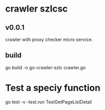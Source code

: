 # crawler szlcsc

## v0.0.1
crawler with proxy checker micro service.


## build

go build -o go-crawler-szlc crawler.go


# Test a speciy function

go test -v  -test.run TestGetPageListDetail
